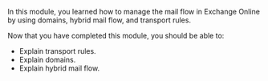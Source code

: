 In this module, you learned how to manage the mail flow in Exchange Online by using domains, hybrid mail flow, and transport rules.

Now that you have completed this module, you should be able to:

- Explain transport rules.
- Explain domains.
- Explain hybrid mail flow.
